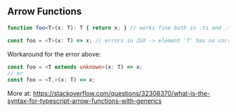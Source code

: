 
## Arrow Functions

```ts
function foo<T>(x: T): T { return x; } // works fine both in .ts and .tsx
```

```ts
const foo = <T>(x: T) => x; // errors in JSX -> element 'T' has no corresponding closing tag
```

Workaround for the error above:

```ts
const foo = <T extends unknown>(x: T) => x;
// or
const foo = <T,>(x: T) => x;
```

More at: https://stackoverflow.com/questions/32308370/what-is-the-syntax-for-typescript-arrow-functions-with-generics
